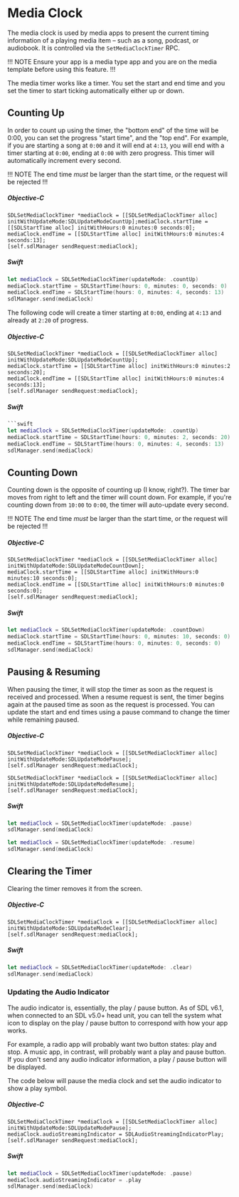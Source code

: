 # Media Clock
The media clock is used by media apps to present the current timing information of a playing media item – such as a song, podcast, or audiobook. It is controlled via the `SetMediaClockTimer` RPC.

!!! NOTE
Ensure your app is a media type app and you are on the media template before using this feature.
!!!

The media timer works like a timer. You set the start and end time and you set the timer to start ticking automatically either up or down.

## Counting Up
In order to count up using the timer, the "bottom end" of the time will be 0:00, you can set the progress "start time", and the "top end". For example, if you are starting a song at `0:00` and it will end at `4:13`, you will end with a timer starting at `0:00`, ending at `0:00` with zero progress. This timer will automatically increment every second.

!!! NOTE
The end time *must* be larger than the start time, or the request will be rejected
!!!

##### Objective-C
```objc
SDLSetMediaClockTimer *mediaClock = [[SDLSetMediaClockTimer alloc] initWithUpdateMode:SDLUpdateModeCountUp];mediaClock.startTime = [[SDLStartTime alloc] initWithHours:0 minutes:0 seconds:0];
mediaClock.endTime = [[SDLStartTime alloc] initWithHours:0 minutes:4 seconds:13];
[self.sdlManager sendRequest:mediaClock];
```

##### Swift
```swift
let mediaClock = SDLSetMediaClockTimer(updateMode: .countUp)
mediaClock.startTime = SDLStartTime(hours: 0, minutes: 0, seconds: 0)
mediaClock.endTime = SDLStartTime(hours: 0, minutes: 4, seconds: 13)
sdlManager.send(mediaClock)
```

The following code will create a timer starting at `0:00`, ending at `4:13` and already at `2:20` of progress.

##### Objective-C
```objc
SDLSetMediaClockTimer *mediaClock = [[SDLSetMediaClockTimer alloc] initWithUpdateMode:SDLUpdateModeCountUp];
mediaClock.startTime = [[SDLStartTime alloc] initWithHours:0 minutes:2 seconds:20];
mediaClock.endTime = [[SDLStartTime alloc] initWithHours:0 minutes:4 seconds:13];
[self.sdlManager sendRequest:mediaClock];
```

##### Swift
```swift
```swift
let mediaClock = SDLSetMediaClockTimer(updateMode: .countUp)
mediaClock.startTime = SDLStartTime(hours: 0, minutes: 2, seconds: 20)
mediaClock.endTime = SDLStartTime(hours: 0, minutes: 4, seconds: 13)
sdlManager.send(mediaClock)
```

## Counting Down
Counting down is the opposite of counting up (I know, right?). The timer bar moves from right to left and the timer will count down. For example, if you're counting down from `10:00` to `0:00`, the timer will auto-update every second.

!!! NOTE
The end time *must* be larger than the start time, or the request will be rejected
!!!

##### Objective-C
```objc
SDLSetMediaClockTimer *mediaClock = [[SDLSetMediaClockTimer alloc] initWithUpdateMode:SDLUpdateModeCountDown];
mediaClock.startTime = [[SDLStartTime alloc] initWithHours:0 minutes:10 seconds:0];
mediaClock.endTime = [[SDLStartTime alloc] initWithHours:0 minutes:0 seconds:0];
[self.sdlManager sendRequest:mediaClock];
```

##### Swift
```swift
let mediaClock = SDLSetMediaClockTimer(updateMode: .countDown)
mediaClock.startTime = SDLStartTime(hours: 0, minutes: 10, seconds: 0)
mediaClock.endTime = SDLStartTime(hours: 0, minutes: 0, seconds: 0)
sdlManager.send(mediaClock)
```

## Pausing & Resuming
When pausing the timer, it will stop the timer as soon as the request is received and processed. When a resume request is sent, the timer begins again at the paused time as soon as the request is processed. You can update the start and end times using a pause command to change the timer while remaining paused.

##### Objective-C
```objc
SDLSetMediaClockTimer *mediaClock = [[SDLSetMediaClockTimer alloc] initWithUpdateMode:SDLUpdateModePause];
[self.sdlManager sendRequest:mediaClock];
```

```objc
SDLSetMediaClockTimer *mediaClock = [[SDLSetMediaClockTimer alloc] initWithUpdateMode:SDLUpdateModeResume];
[self.sdlManager sendRequest:mediaClock];
```

##### Swift
```swift
let mediaClock = SDLSetMediaClockTimer(updateMode: .pause)
sdlManager.send(mediaClock)
```

```swift
let mediaClock = SDLSetMediaClockTimer(updateMode: .resume)
sdlManager.send(mediaClock)
```

## Clearing the Timer
Clearing the timer removes it from the screen.

##### Objective-C
```objc
SDLSetMediaClockTimer *mediaClock = [[SDLSetMediaClockTimer alloc] initWithUpdateMode:SDLUpdateModeClear];
[self.sdlManager sendRequest:mediaClock];
```

##### Swift
```swift
let mediaClock = SDLSetMediaClockTimer(updateMode: .clear)
sdlManager.send(mediaClock)
```

### Updating the Audio Indicator
The audio indicator is, essentially, the play / pause button. As of SDL v6.1, when connected to an SDL v5.0+ head unit, you can tell the system what icon to display on the play / pause button to correspond with how your app works.

For example, a radio app will probably want two button states: play and stop. A music app, in contrast, will probably want a play and pause button. If you don't send any audio indicator information, a play / pause button will be displayed.

The code below will pause the media clock and set the audio indicator to show a play symbol.

##### Objective-C
```objc
SDLSetMediaClockTimer *mediaClock = [[SDLSetMediaClockTimer alloc] initWithUpdateMode:SDLUpdateModePause];
mediaClock.audioStreamingIndicator = SDLAudioStreamingIndicatorPlay;
[self.sdlManager sendRequest:mediaClock];
```

##### Swift
```swift
let mediaClock = SDLSetMediaClockTimer(updateMode: .pause)
mediaClock.audioStreamingIndicator = .play
sdlManager.send(mediaClock)
```